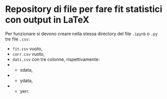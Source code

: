 # Repository di file per fare fit statistici con output in LaTeX
Per funzionare si devono creare nella stessa directory del file `.ipynb` o `.py` tre file  `.csv`:

-  `fit.csv` vuoto,
-  `corr.csv` vuoto,
-  `dati.csv` con tre colonne, rispettivamente:
- - xdata,
- - ydata,
- - yerr.
